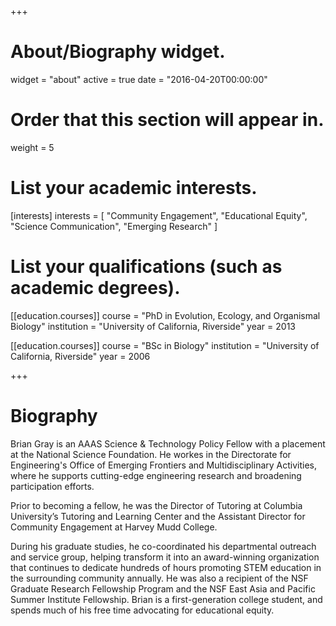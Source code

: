+++
# About/Biography widget.
widget = "about"
active = true
date = "2016-04-20T00:00:00"

# Order that this section will appear in.
weight = 5

# List your academic interests.
[interests]
  interests = [
    "Community Engagement",
    "Educational Equity",
    "Science Communication",
    "Emerging Research"
  ]

# List your qualifications (such as academic degrees).
[[education.courses]]
  course = "PhD in Evolution, Ecology, and Organismal Biology"
  institution = "University of California, Riverside"
  year = 2013

[[education.courses]]
  course = "BSc in Biology"
  institution = "University of California, Riverside"
  year = 2006
 
+++

# Biography

Brian Gray is an AAAS Science & Technology Policy Fellow with a placement at the National Science Foundation. He workes in the Directorate for Engineering's Office of Emerging Frontiers and Multidisciplinary Activities, where he supports cutting-edge engineering research and broadening participation efforts.

Prior to becoming a fellow, he was the Director of Tutoring at Columbia University’s Tutoring and Learning Center and the Assistant Director for Community Engagement at Harvey Mudd College. 

During his graduate studies, he co-coordinated his departmental outreach and service group, helping transform it into an award-winning organization that continues to dedicate hundreds of hours promoting STEM education in the surrounding community annually. He was also a recipient of the NSF Graduate Research Fellowship Program and the NSF East Asia and Pacific Summer Institute Fellowship. Brian is a first-generation college student, and spends much of his free time advocating for educational equity. 

